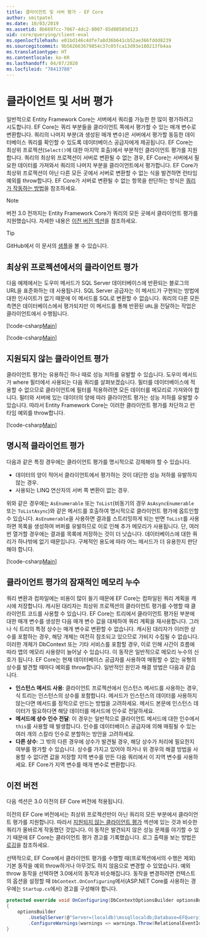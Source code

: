 ```yaml
---
title: 클라이언트 및 서버 평가 - EF Core
author: smitpatel
ms.date: 10/03/2019
ms.assetid: 8b6697cc-7067-4dc2-8007-85d80503d123
uid: core/querying/client-eval
ms.openlocfilehash: e01bd146c4dfe7a8d36b641cb52ae366fddd8239
ms.sourcegitcommit: 9b562663679854c37c05fca13d93e180213fb4aa
ms.translationtype: HT
ms.contentlocale: ko-KR
ms.lasthandoff: 04/07/2020
ms.locfileid: "78413788"
---
```

# <a name="client-vs-server-evaluation"></a>클라이언트 및 서버 평가

일반적으로 Entity Framework Core는 서버에서 쿼리를 가능한 한 많이 평가하려고 시도합니다. EF Core는 쿼리 부분들을 클라이언트 쪽에서 평가할 수 있는 매개 변수로 변환합니다. 쿼리의 나머지 부분(과 생성된 매개 변수)은 서버에서 평가할 동등한 데이터베이스 쿼리를 확인할 수 있도록 데이터베이스 공급자에게 제공됩니다. EF Core는 최상위 프로젝션(`Select()`에 대한 마지막 호출)에서 부분적인 클라이언트 평가를 지원합니다. 쿼리의 최상위 프로젝션이 서버로 변환될 수 없는 경우, EF Core는 서버에서 필요한 데이터를 가져와서 쿼리의 나머지 부분을 클라이언트에서 평가합니다. EF Core가 최상위 프로젝션이 아닌 다른 모든 곳에서 서버로 변환할 수 없는 식을 발견하면 런타임 예외를 throw합니다. EF Core가 서버로 변환될 수 없는 항목을 판단하는 방식은 [쿼리가 작동하는 방법](xref:core/querying/how-query-works)을 참조하세요.

> [!NOTE]
> 버전 3.0 전까지는 Entity Framework Core가 쿼리의 모든 곳에서 클라이언트 평가를 지원했습니다. 자세한 내용은 [이전 버전 섹션](#previous-versions)을 참조하세요.

> [!TIP]
> GitHub에서 이 문서의 [샘플](https://github.com/dotnet/EntityFramework.Docs/tree/master/samples/core/Querying)을 볼 수 있습니다.

## <a name="client-evaluation-in-the-top-level-projection"></a>최상위 프로젝션에서의 클라이언트 평가

다음 예제에서는 도우미 메서드가 SQL Server 데이터베이스에 반환되는 블로그의 URL을 표준화하는 데 사용됩니다. SQL Server 공급자는 이 메서드가 구현되는 방법에 대한 인사이트가 없기 때문에 이 메서드를 SQL로 변환할 수 없습니다. 쿼리의 다른 모든 측면은 데이터베이스에서 평가되지만 이 메서드를 통해 반환된 `URL`을 전달하는 작업은 클라이언트에서 수행됩니다.

[!code-csharp[Main](../../../samples/core/Querying/ClientEval/Sample.cs#ClientProjection)]

[!code-csharp[Main](../../../samples/core/Querying/ClientEval/Sample.cs#ClientMethod)]

## <a name="unsupported-client-evaluation"></a>지원되지 않는 클라이언트 평가

클라이언트 평가는 유용하긴 하나 때로 성능 저하를 유발할 수 있습니다. 도우미 메서드가 where 필터에서 사용되는 다음 쿼리를 살펴보겠습니다. 필터를 데이터베이스에 적용할 수 없으므로 클라이언트에 필터를 적용하려면 모든 데이터를 메모리로 가져와야 합니다. 필터와 서버에 있는 데이터의 양에 따라 클라이언트 평가는 성능 저하를 유발할 수 있습니다. 따라서 Entity Framework Core는 이러한 클라이언트 평가를 차단하고 런타임 예외를 throw합니다.

[!code-csharp[Main](../../../samples/core/Querying/ClientEval/Sample.cs#ClientWhere)]

## <a name="explicit-client-evaluation"></a>명시적 클라이언트 평가

다음과 같은 특정 경우에는 클라이언트 평가를 명시적으로 강제해야 할 수 있습니다.

- 데이터의 양이 적어서 클라이언트에서 평가하는 것이 대단한 성능 저하를 유발하지 않는 경우.
- 사용되는 LINQ 연산자의 서버 쪽 변환이 없는 경우.

위와 같은 경우에는 `AsEnumerable` 또는 `ToList`(비동기의 경우 `AsAsyncEnumerable` 또는 `ToListAsync`)와 같은 메서드를 호출하여 명시적으로 클라이언트 평가에 옵트인할 수 있습니다. `AsEnumerable`을 사용하면 결과를 스트리밍하게 되는 반면 `ToList`를 사용하면 목록을 생성하여 버퍼를 유발하므로 이로 인해 추가 메모리가 사용됩니다. 단, 여러 번 열거할 경우에는 결과를 목록에 저장하는 것이 더 낫습니다. 데이터베이스에 대한 쿼리가 하나밖에 없기 때문입니다. 구체적인 용도에 따라 어느 메서드가 더 유용한지 판단해야 합니다.

[!code-csharp[Main](../../../samples/core/Querying/ClientEval/Sample.cs#ExplicitClientEval)]

## <a name="potential-memory-leak-in-client-evaluation"></a>클라이언트 평가의 잠재적인 메모리 누수

쿼리 변환과 컴파일에는 비용이 많이 들기 때문에 EF Core는 컴파일된 쿼리 계획을 캐시에 저장합니다. 캐시된 대리자는 최상위 프로젝션의 클라이언트 평가를 수행할 때 클라이언트 코드를 사용할 수 있습니다. EF Core는 트리에서 클라이언트 평가된 부분에 대한 매개 변수를 생성한 다음 매개 변수 값을 대체하여 쿼리 계획을 재사용합니다. 그러나 식 트리의 특정 상수는 매개 변수로 변환할 수 없습니다. 캐시된 대리자가 이러한 상수를 포함하는 경우, 해당 개체는 여전히 참조되고 있으므로 가비지 수집될 수 없습니다. 이러한 개체가 DbContext 또는 기타 서비스를 포함할 경우, 이로 인해 시간이 흐름에 따라 앱의 메모리 사용량이 늘어날 수 있습니다. 이 동작은 일반적으로 메모리 누수의 신호가 됩니다. EF Core는 현재 데이터베이스 공급자를 사용하여 매핑할 수 없는 유형의 상수를 발견할 때마다 예외를 throw합니다. 일반적인 원인과 해결 방법은 다음과 같습니다.

- **인스턴스 메서드 사용**: 클라이언트 프로젝션에서 인스턴스 메서드를 사용하는 경우, 식 트리는 인스턴스의 상수를 포함합니다. 메서드가 인스턴스의 데이터를 사용하지 않는다면 메서드를 정적으로 만드는 방법을 고려하세요. 메서드 본문에 인스턴스 데이터가 필요하다면 해당 데이터를 메서드에 인수로 전달하세요.
- **메서드에 상수 인수 전달**: 이 경우는 일반적으로 클라이언트 메서드에 대한 인수에서 `this`를 사용할 때 발생합니다. 인수를 데이터베이스 공급자에 의해 매핑될 수 있는 여러 개의 스칼라 인수로 분할하는 방안을 고려하세요.
- **다른 상수**: 그 밖의 다른 경우에 상수가 발견될 경우, 해당 상수가 처리에 필요한지 여부를 평가할 수 있습니다. 상수를 가지고 있어야 하거나 위 경우의 해결 방법을 사용할 수 없다면 값을 저장할 지역 변수를 만든 다음 쿼리에서 이 지역 변수를 사용하세요. EF Core가 지역 변수를 매개 변수로 변환합니다.

## <a name="previous-versions"></a>이전 버전

다음 섹션은 3.0 이전의 EF Core 버전에 적용됩니다.

이전의 EF Core 버전에서는 최상위 프로젝션만이 아닌 쿼리의 모든 부분에서 클라이언트 평가를 지원합니다. 따라서 [지원되지 않는 클라이언트 평가](#unsupported-client-evaluation) 섹션에 있는 것과 비슷한 쿼리가 올바르게 작동했던 것입니다. 이 동작은 발견되지 않은 성능 문제를 야기할 수 있기 때문에 EF Core는 클라이언트 평가 경고를 기록했습니다. 로그 출력을 보는 방법은 [로깅](xref:core/miscellaneous/logging)을 참조하세요.

선택적으로, EF Core에서 클라이언트 평가를 수행할 때(프로젝션에서의 수행은 제외) 기본 동작을 예외 throw하거나 아무것도 하지 않음으로 변경할 수 있었습니다. 예외 throw 동작을 선택하면 3.0에서의 동작과 비슷해집니다. 동작을 변경하려면 컨텍스트의 옵션을 설정할 때 `DbContext.OnConfiguring`에서(ASP.NET Core를 사용하는 경우에는 `Startup.cs`에서) 경고를 구성해야 합니다.

```csharp
protected override void OnConfiguring(DbContextOptionsBuilder optionsBuilder)
{
    optionsBuilder
        .UseSqlServer(@"Server=(localdb)\mssqllocaldb;Database=EFQuerying;Trusted_Connection=True;")
        .ConfigureWarnings(warnings => warnings.Throw(RelationalEventId.QueryClientEvaluationWarning));
}
```
